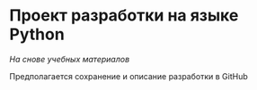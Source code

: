 # Проект разработки на языке Python  
_На снове учебных материалов_

Предполагается сохранение и описание разработки в GitHub
